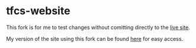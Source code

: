 # tfcs-website

This fork is for me to test changes without comitting directly to the [live site](https://concussion-studios.github.io/tfcs-website).

My version of the site using this fork can be found [here](url) for easy access.
